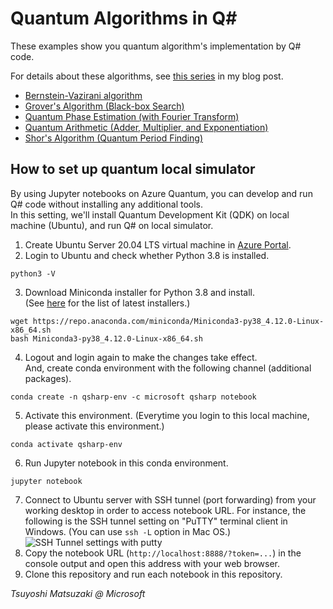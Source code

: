 # Quantum Algorithms in Q#

These examples show you quantum algorithm's implementation by Q# code.

For details about these algorithms, see [this series](https://tsmatz.wordpress.com/2019/02/21/quantum-computing-programming-qsharp-for-phase-kickback/) in my blog post.

- [Bernstein-Vazirani algorithm](./01-bernstein-vazirani.ipynb)
- [Grover's Algorithm (Black-box Search)](./02-grover-search.ipynb)
- [Quantum Phase Estimation (with Fourier Transform)](./03-phase-estimation.ipynb)
- [Quantum Arithmetic (Adder, Multiplier, and Exponentiation)](./04-arithmetic-operations.ipynb)
- [Shor's Algorithm (Quantum Period Finding)](./05-shor-period-finding.ipynb)

## How to set up quantum local simulator

By using Jupyter notebooks on Azure Quantum, you can develop and run Q# code without installing any additional tools.<br>
In this setting, we'll install Quantum Development Kit (QDK) on local machine (Ubuntu), and run Q# on local simulator.

1. Create Ubuntu Server 20.04 LTS virtual machine in [Azure Portal](https://portal.azure.com/).
2. Login to Ubuntu and check whether Python 3.8 is installed.<br>
```
python3 -V
```
3. Download Miniconda installer for Python 3.8 and install.<br>
(See [here](https://docs.conda.io/en/latest/miniconda.html) for the list of latest installers.)<br>
```
wget https://repo.anaconda.com/miniconda/Miniconda3-py38_4.12.0-Linux-x86_64.sh
bash Miniconda3-py38_4.12.0-Linux-x86_64.sh
```
4. Logout and login again to make the changes take effect.<br>
And, create conda environment with the following channel (additional packages).<br>
```
conda create -n qsharp-env -c microsoft qsharp notebook
```
5. Activate this environment. (Everytime you login to this local machine, please activate this environment.)<br>
```
conda activate qsharp-env
```
6. Run Jupyter notebook in this conda environment.<br>
```
jupyter notebook
```
7. Connect to Ubuntu server with SSH tunnel (port forwarding) from your working desktop in order to access notebook URL.
For instance, the following is the SSH tunnel setting on "PuTTY" terminal client in Windows. (You can use ```ssh -L``` option in Mac OS.)<br>
![SSH Tunnel settings with putty](https://tsmatz.github.io/images/github/azure-ml-tensorflow-complete-sample/20191225_SSH_Tunnel.jpg)
8. Copy the notebook URL (```http://localhost:8888/?token=...```) in the console output and open this address with your web browser.
9. Clone this repository and run each notebook in this repository.

*Tsuyoshi Matsuzaki @ Microsoft*
